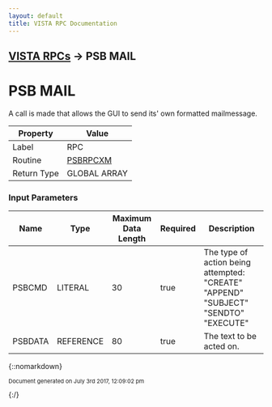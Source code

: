 ```yaml
---
layout: default
title: VISTA RPC Documentation
---
```


## [VISTA RPCs](TableOfContents) &#8594; PSB MAIL
# PSB MAIL

A call is made that allows the GUI to send its' own formatted mailmessage.

Property | Value
--- | ---
Label | RPC
Routine | [PSBRPCXM](http://code.osehra.org/dox/Routine_PSBRPCXM_source.html)
Return Type | GLOBAL ARRAY


### Input Parameters

Name | Type | Maximum Data Length | Required | Description
--- | --- | --- | --- | ---
PSBCMD | LITERAL | 30 | true | The type of action being attempted:        &quot;CREATE&quot;        &quot;APPEND&quot;        &quot;SUBJECT&quot;        &quot;SENDTO&quot;        &quot;EXECUTE&quot;
PSBDATA | REFERENCE | 80 | true | The text to be acted on.



{::nomarkdown} <br/><p style="font-size: 11px">Document generated on July 3rd 2017, 12:09:02 pm</p>{:/}